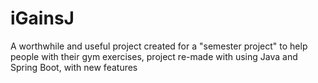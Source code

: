 # iGainsJ
A worthwhile and useful project created for a "semester project" to help people with their gym exercises, project re-made with using Java and Spring Boot, with new features
